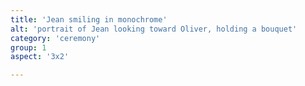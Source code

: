```yaml
---
title: 'Jean smiling in monochrome'
alt: 'portrait of Jean looking toward Oliver, holding a bouquet'
category: 'ceremony'
group: 1
aspect: '3x2'

---
```

